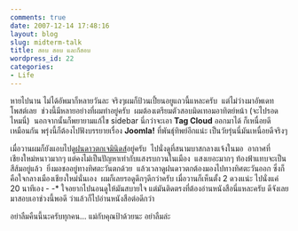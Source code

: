 ```yaml
---
comments: true
date: 2007-12-14 17:48:16
layout: blog
slug: midterm-talk
title: สอบ สอบ และก็สอบ
wordpress_id: 22
categories:
- Life
---
```


หายไปนาน ไม่ได้อัพมาก็หลายวันละ จริงๆผมก็ป้วนเปี้ยนอยูแถวนี้แหละครับ  แต่ไม่ว่างมาอัพเดทโพสต์เลย  ช่วงนี้มีหลายอย่างที่ผมทำอยู่ครับ  ผมต้องเตรียมตัวสอบมิดเทอมอาทิตย์หน้า (จะไปรอดไหมนี่)  นอกจากนั้นก็พยายามแก้ไข sidebar นี่กว่าจะเอา **Tag Cloud** ออกมาได้ ก็เหนื่อยดีเหมือนกัน พรุ่งนี้ก็ต้องไปฟังบรรยายเรื่อง **Joomla!** ที่พันธุ์ทิพย์อีกแน่ะ เป็นวัยรุ่นนี่มันเหนื่อยดีจริงๆ

เมื่อวานผมก็ยังแอบไปดู[ฝนดาวตกเจมินิดส์](http://www.armno.in.th/20071207/geminids-meteorite/)อยู่ครับ  ไปนั่งดูที่สนามบาสกลางแจ้งในมอ  อากาศที่เชียงใหม่หนาวมากๆ แต่คงไม่เป็นปัญหาเท่ากับแสงรบกวนในเมือง  แสงเยอะมากๆ ท้องฟ้าแทบจะเป็นสีส้มอยู่แล้ว  ยิ่งมอชออยู่ทางทิศตะวันตกด้วย  แล้วเวลาดูฝนดาวตกต้องมองไปทางทิศตะวันออก ซึ่งก็คือใจกลางเมืองเชียงใหม่นั่นเอง  ผมก็เลยรอดูดึกๆดีกว่าครับ เมื่อวานก็เห็นตั้ง 2 ดวงแน่ะ ไปนั่งแค่ 20 นาทีเอง - -* ใจอยากไปนอนดูให้มันสบายใจ แต่มันติดตรงที่ต้องอ่านหนังสือนี่แหละครับ ดีจังเลยมาสอบเอาช่วงนี้พอดี ว่าแล้วก็ไปอ่านหนังสือต่อดีกว่า

อย่าลืมคืนนี้นะครับทุกคน... แม่กับคุณป้าด้วยนะ อย่าลืมล่ะ
